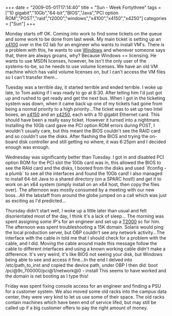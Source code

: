 +++
date = "2009-05-01T17:14:40"
title = "Sun - Week Fortythree"
tags = ["10 gigabit","10Gb","64-bit","BIOS","Java","PCI option ROM","POST","raid","t2000","windows","x4100","x4150","x4250"]
categories = ["Sun"]
+++

Monday starts off OK. Coming into work to find some tickets on the queue and some work to be done from last week.
My main ticket is setting up an [x4100][1] over in the 02 lab for an engineer who wants to install VM's. There is a problem with this, he wants to use [Windows][2] and whenever someone says that, there are always groans, why? Because Windows == licensing. He wants to use MSDN licenses, however, he isn't the only user of the systems-to-be, so he needs to use volume licenses. We have an old VM machine which has valid volume licenses on, but I can't access the VM files so I can't transfer them...

Tuesday was a terrible day, it started terrible and ended terrible. I woke up late, to Tom asking if I was ready to go at 8:30. After telling him I'd just got up and rushed to get ready and get the next bus.
When I got in the ticketing system was down, when it came back up one of my tickets had gone from being a normal priority to a high priority...The ticket was to set up two Intel boxes, an [x4150][3] and an [x4250][4], each with a 10 gigabit Ethernet card. This should have been a really easy ticket. However it turned into a nightmare.
Installing the 10Gb card gave me PCI option ROM errors during POST, I wouldn't usually care, but this meant the BIOS couldn't see the RAID card and so couldn't use the disks. After flashing the BIOS and trying the on-board disk controller and still getting no where, it was 6:25pm and I decided enough was enough.

Wednesday was significantly better than Tuesday. I got in and disabled PCI option ROM for the PCI slot the 10Gb card was in, this allowed the BIOS to see the RAId card and the disks, I booted from the disks and used \`ifconfig -a plumb\` to see all the interfaces and found the 10Gb card! I also managed to install 64-bit Java to a shared directory (on a SPARC host!) and get it to work on an x64 system (simply install on an x64 host, then copy the files over).
The afternoon was mostly consumed by a meeting with our new boss...All the labstaff from around the globe jumped on a call which was just as exciting as I'd predicted...

Thursday didn't start well, I woke up a little later than usual and felt disorientated most of the day, I think it's a lack of sleep...
The morning was spent assigning some IP's for an engineer and set up a [T2000][5] sc for him.
The afternoon was spent troubleshooting a 15K domain. Solaris would ping the local production server, but OBP couldn't see any network activity...The interface with the cable in told me that I should check for a problem with the cable, and I did. Moving the cable around made this message follow the cable to different interfaces and using a known working cable didn't make a difference. It's very weird, it's like BIOS not seeing your disk, but Windows being able to see and access it fine...In the end I delved into /etc/path\_to\_inst and copied the device path, under OBP I then did:
boot /pci@9c,700000/pci@1/network@0 - install
This seems to have worked and the domain is net booting as I type this!

Friday was spent fixing console access for an engineer and finding a PSU for a customer system. We also moved some old racks into the campus data center, they were very kind to let us use some of their space. The old racks contain machines which have been end of service lifed, but may still be called up if a big customer offers to pay the right amount of money.

  [1]: http://www.sun.com/servers/entry/x4100/
  [2]: http://www.microsoft.com/windows/
  [3]: http://www.sun.com/servers/x64/x4150/
  [4]: http://www.sun.com/servers/x64/x4250/
  [5]: http://www.sun.com/servers/coolthreads/t2000/
